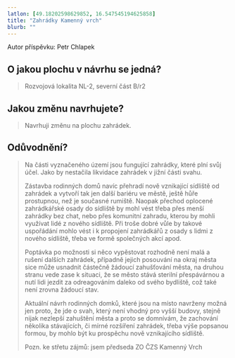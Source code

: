 ```yaml
---
latlon: [49.18202598629852, 16.547545194625858]
title: "Zahrádky Kamenný vrch"
blurb: ""
---
```


Autor příspěvku: Petr Chlapek

## O jakou plochu v návrhu se jedná?

> Rozvojová lokalita NL-2, severní část B/r2

## Jakou změnu navrhujete?

> Navrhuji změnu na plochu zahrádek.

## Odůvodnění?

> Na části vyznačeného území jsou fungující zahrádky, které plní svůj účel. Jako by nestačila likvidace zahrádek v jižní části svahu. 
> 
> Zástavba rodinných domů navíc přehradí nově vznikající sídliště od zahrádek a vytvoří tak jen další bariéru ve městě, ještě hůře prostupnou, než je současné rumiště. Naopak přechod oplocené zahrádkářské osady do sídliště by mohl vést třeba přes menší zahrádky bez chat, nebo přes komunitní zahradu, kterou by mohli využívat lidé z nového sídliště. Při troše dobré vůle by takové uspořádání mohlo vést i k propojení zahrádkářů z osady s lidmi z nového sídliště, třeba ve formě společných akcí apod. 
> 
> Poptávka po možnosti si něco vypěstovat rozhodně není malá a rušení dalších zahrádek, případně jejich posouvání na okraj města sice může usnadnit částečně žádoucí zahušťování města, na druhou stranu vede zase k situaci, že se město stává sterilní přespávárnou a nutí lidi jezdit za odreagováním daleko od svého bydliště, což také není zrovna žádoucí stav.
> 
> Aktuální návrh rodinných domků, které jsou na místo navrženy možná jen proto, že jde o svah, který není vhodný pro vyšší budovy, stejně nijak nezlepší zahuštění města a proto se domnívám, že zachování několika stávajících, či mírné rozšíření zahrádek, třeba výše popsanou formou, by mohlo být ku prospěchu nově vznikajícího sídliště.
> 
> Pozn. ke střetu zájmů: jsem předseda ZO ČZS Kamenný Vrch

